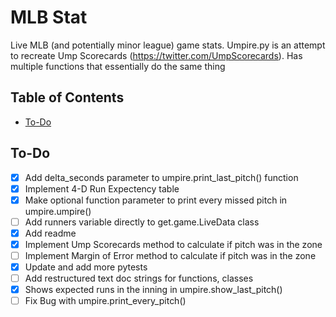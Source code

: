 # MLB Stat

Live MLB (and potentially minor league) game stats.
Umpire.py is an attempt to recreate Ump Scorecards (https://twitter.com/UmpScorecards). Has multiple functions that essentially do the same thing

## Table of Contents

- [To-Do](#to-do)

## To-Do

- [X] Add delta_seconds parameter to umpire.print_last_pitch() function
- [X] Implement 4-D Run Expectency table
- [X] Make optional function parameter to print every missed pitch in umpire.umpire()
- [ ] Add runners variable directly to get.game.LiveData class
- [X] Add readme
- [X] Implement Ump Scorecards method to calculate if pitch was in the zone
- [ ] Implement Margin of Error method to calculate if pitch was in the zone
- [X] Update and add more pytests
- [ ] Add restructured text doc strings for functions, classes
- [X] Shows expected runs in the inning in umpire.show_last_pitch()
- [ ] Fix Bug with umpire.print_every_pitch()